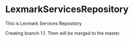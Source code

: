 # LexmarkServicesRepository
This is Lexmark Services Repository

Creating branch 1.1. Then will be merged to the master.